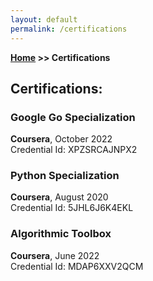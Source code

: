 ```yaml
---
layout: default
permalink: /certifications
---
```


**[Home](/) >> Certifications**

## Certifications:

<div class="card">
  <h3>Google Go Specialization</h3>
  <p><b>Coursera</b>, October 2022<br>
  Credential Id: XPZSRCAJNPX2</p>
  <a href="https://www.coursera.org/account/accomplishments/specialization/XPZSRCAJNPX2"><span class="card-link-spanner"></span></a>
</div>

<div class="card">
  <h3>Python Specialization</h3>
  <p><b>Coursera</b>, August 2020<br>
  Credential Id: 5JHL6J6K4EKL</p>
  <a href="https://www.coursera.org/account/accomplishments/specialization/certificate/5JHL6J6K4EKL"><span class="card-link-spanner"></span></a>
</div>

<div class="card">
  <h3>Algorithmic Toolbox</h3>
  <p><b>Coursera</b>, June 2022<br>
  Credential Id: MDAP6XXV2QCM</p>
  <a href="https://www.coursera.org/account/accomplishments/certificate/MDAP6XXV2QCM"><span class="card-link-spanner"></span></a>
</div>
